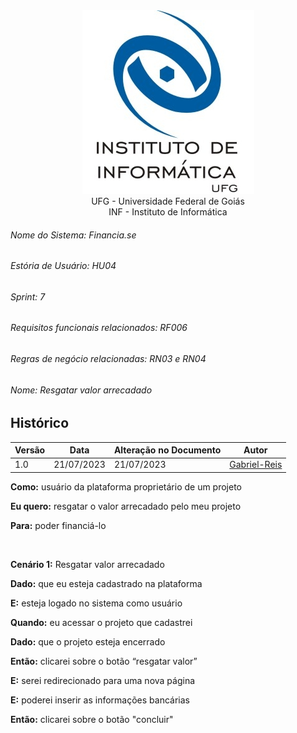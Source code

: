 <div align=center>
  <img src="/imagens/INFVertical.jpg">
</div>


<div align="center">UFG - Universidade Federal de Goiás</div>
<div align="center">INF - Instituto de Informática</div>

###### Nome do Sistema: Financia.se
###### Estória de Usuário: HU04
###### Sprint: 7
###### Requisitos funcionais relacionados: RF006
###### Regras de negócio relacionadas: RN03 e RN04
###### Nome: _Resgatar valor arrecadado_

## Histórico
|**Versão**|**Data**|**Alteração no Documento**|**Autor**|
|------|----|---------|-----|
|1.0|21/07/2023|21/07/2023|[Gabriel-Reis](https://github.com/gabrielreisdvs)|



**Como:** usuário da plataforma proprietário de um projeto

**Eu quero:** resgatar o valor arrecadado pelo meu projeto

**Para:** poder financiá-lo

<br />

**Cenário 1:** Resgatar valor arrecadado

**Dado:** que eu esteja cadastrado na plataforma

**E:** esteja logado no sistema como usuário

**Quando:** eu acessar o projeto que cadastrei

**Dado:** que o projeto esteja encerrado

**Então:** clicarei sobre o botão “resgatar valor”

**E:** serei redirecionado para uma nova página

**E:** poderei inserir as informações bancárias

**Então:** clicarei sobre o botão "concluir" 


</DIV>
